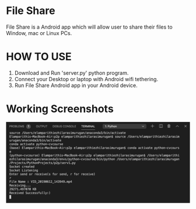 # File Share

File Share is a Android app which will allow user to share their files to Window, mac or Linux PCs.


# HOW TO USE

1. Download and Run 'server.py' python program. 
2. Connect your Desktop or laptop with Android wifi tethering.
3. Run File Share Android app in your Android device.

# Working Screenshots
![Python output](/Screenshots/python.png)
